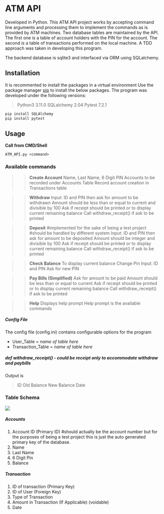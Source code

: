 # ATM API 

Developed in Python. This ATM API project works by accepting command line arguments and processing them to implement the commands as is provided by ATM machines. Two database tables are maintained by the API. The first one is a table of account holders with the PIN for the account. The second is a table of transactions performed on the local machine. A TDD approach was taken in developing this program.

The backend database is sqlite3 and interfaced via ORM using SQLalchemy.

## Installation
It is recommented to install the packages in a virtual environment
Use the package manager [pip](https://pip.pypa.io/en/stable/) to install the below packages.
The program was developed under the following versions:
>Python3 3.11.0
>SQLalchemy 2.04
>Pytest 7.2.1


```bash
pip install SQLAlchemy
pip install pytest
```

## Usage

**Call from CMD/Shell**
```
ATM_API.py <command>
```

### **Available commands**

>> **Create Account**
Name, Last Name, 6 Digit PIN
Accounts to be recorded under Accounts Table
Record account creation in Transactions table 

>> **Withdraw**
Input: ID and PIN then ask for amount to be withdrawn
Amount should be less than or equal to current and divisible by 100
Ask if receipt should be printed or to display current remaining balance 
Call withdraw_receipt() if ask to be printed

>> **Deposit** #implemented for the sake of being a test project #should be handled by different system
Input: ID and PIN then ask for amount to be deposited
Amount should be integer and divisible by 100
Ask if receipt should be printed or to display current remaining balance 
Call withdraw_receipt() if ask to be printed

>> **Check Balance**
To display current balance 
Change Pin 
Input: ID and PIN 
Ask for new PIN

>> **Pay Bills (Simplified)**
Ask for amount to be paid 
Amount should be less than or equal to current 
Ask if receipt should be printed or to display current remaining balance 
Call withdraw_receipt() if ask to be printed

>> **Help**
Displays help prompt
Help prompt is the available commands



##### Config File
The config file (config.ini) contains configurable options for the program
- User_Table = *name of table here*
- Transaction_Table = *name of table here*


##### **def withdraw_receipt()** - could be receipt only to accommodate withdraw and paybills
Output is 
>ID
Old Balance
New Balance
Date 


### Table Schema 
[![](https://mermaid.ink/img/pako:eNptUU1rwzAM_StGx9Bedwi7bIRB2QeF9Wgwmq1mYrFdbGcQsvz3OR8j6ah8kC29Jz1ZPWhvCErQDcZYMdYBrXQi24PWvnUpivuf_V6cArqIOrF3Mp8Jvg32M2m0Q6X8WaU1J4pjYIuhE8_UFStw6aAOlSiefCCu3T_EqbvQWGzTSGz4dqKzu8oX354NfjS0qVNhooU4zG4e4G_G_rao27Lf0NL6esGY1HXoTlVcc1JHdmvwERt0eqMCdmApWGSTv38SICF9Ui4EZb4aDF8SpBsyDtvk3zunoUyhpR20F5MHWrYF5RmbmKNkOPnwuuxzdMMvpPOXMQ?type=png)](https://mermaid.live/edit#pako:eNptUU1rwzAM_StGx9Bedwi7bIRB2QeF9Wgwmq1mYrFdbGcQsvz3OR8j6ah8kC29Jz1ZPWhvCErQDcZYMdYBrXQi24PWvnUpivuf_V6cArqIOrF3Mp8Jvg32M2m0Q6X8WaU1J4pjYIuhE8_UFStw6aAOlSiefCCu3T_EqbvQWGzTSGz4dqKzu8oX354NfjS0qVNhooU4zG4e4G_G_rao27Lf0NL6esGY1HXoTlVcc1JHdmvwERt0eqMCdmApWGSTv38SICF9Ui4EZb4aDF8SpBsyDtvk3zunoUyhpR20F5MHWrYF5RmbmKNkOPnwuuxzdMMvpPOXMQ)
##### Accounts
1. Account ID (Primary ID) #should actually be the account number but for the purposes of being a test project this is just the auto generated primary key of the database.
2. Name
3. Last Name
4. 6 Digit Pin
5. Balance

##### Transaction 
1. ID of transaction (Primary Key)
2. ID of User (Foreign Key)
3. Type of Transaction 
4. Amount in Transaction (If Applicable) (voidable)
5. Date 




